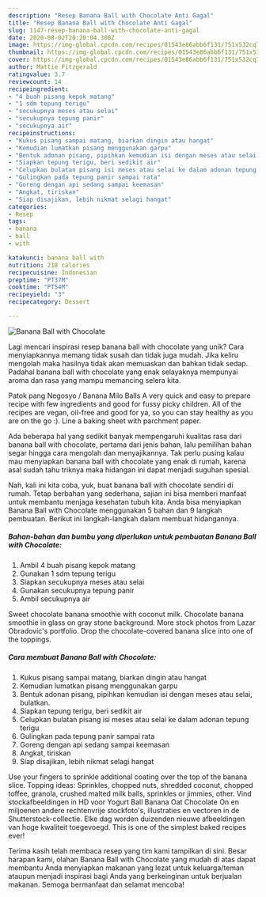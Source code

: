 ```yaml
---
description: "Resep Banana Ball with Chocolate Anti Gagal"
title: "Resep Banana Ball with Chocolate Anti Gagal"
slug: 1147-resep-banana-ball-with-chocolate-anti-gagal
date: 2020-08-02T20:20:04.300Z
image: https://img-global.cpcdn.com/recipes/01543e86abb6f131/751x532cq70/banana-ball-with-chocolate-foto-resep-utama.jpg
thumbnail: https://img-global.cpcdn.com/recipes/01543e86abb6f131/751x532cq70/banana-ball-with-chocolate-foto-resep-utama.jpg
cover: https://img-global.cpcdn.com/recipes/01543e86abb6f131/751x532cq70/banana-ball-with-chocolate-foto-resep-utama.jpg
author: Mattie Fitzgerald
ratingvalue: 3.7
reviewcount: 14
recipeingredient:
- "4 buah pisang kepok matang"
- "1 sdm tepung terigu"
- "secukupnya meses atau selai"
- "secukupnya tepung panir"
- "secukupnya air"
recipeinstructions:
- "Kukus pisang sampai matang, biarkan dingin atau hangat"
- "Kemudian lumatkan pisang menggunakan garpu"
- "Bentuk adonan pisang, pipihkan kemudian isi dengan meses atau selai, bulatkan."
- "Siapkan tepung terigu, beri sedikit air"
- "Celupkan bulatan pisang isi meses atau selai ke dalam adonan tepung terigu"
- "Gulingkan pada tepung panir sampai rata"
- "Goreng dengan api sedang sampai keemasan"
- "Angkat, tiriskan"
- "Siap disajikan, lebih nikmat selagi hangat"
categories:
- Resep
tags:
- banana
- ball
- with

katakunci: banana ball with 
nutrition: 218 calories
recipecuisine: Indonesian
preptime: "PT37M"
cooktime: "PT54M"
recipeyield: "3"
recipecategory: Dessert

---
```



![Banana Ball with Chocolate](https://img-global.cpcdn.com/recipes/01543e86abb6f131/751x532cq70/banana-ball-with-chocolate-foto-resep-utama.jpg)

Lagi mencari inspirasi resep banana ball with chocolate yang unik? Cara menyiapkannya memang tidak susah dan tidak juga mudah. Jika keliru mengolah maka hasilnya tidak akan memuaskan dan bahkan tidak sedap. Padahal banana ball with chocolate yang enak selayaknya mempunyai aroma dan rasa yang mampu memancing selera kita.

Patok pang Negosyo / Banana Milo Balls A very quick and easy to prepare recipe with few ingredients and good for fussy picky children. All of the recipes are vegan, oil-free and good for ya, so you can stay healthy as you are on the go :). Line a baking sheet with parchment paper.

Ada beberapa hal yang sedikit banyak mempengaruhi kualitas rasa dari banana ball with chocolate, pertama dari jenis bahan, lalu pemilihan bahan segar hingga cara mengolah dan menyajikannya. Tak perlu pusing kalau mau menyiapkan banana ball with chocolate yang enak di rumah, karena asal sudah tahu triknya maka hidangan ini dapat menjadi suguhan spesial.


Nah, kali ini kita coba, yuk, buat banana ball with chocolate sendiri di rumah. Tetap berbahan yang sederhana, sajian ini bisa memberi manfaat untuk membantu menjaga kesehatan tubuh kita. Anda bisa menyiapkan Banana Ball with Chocolate menggunakan 5 bahan dan 9 langkah pembuatan. Berikut ini langkah-langkah dalam membuat hidangannya.

<!--inarticleads1-->

##### Bahan-bahan dan bumbu yang diperlukan untuk pembuatan Banana Ball with Chocolate:

1. Ambil 4 buah pisang kepok matang
1. Gunakan 1 sdm tepung terigu
1. Siapkan secukupnya meses atau selai
1. Gunakan secukupnya tepung panir
1. Ambil secukupnya air


Sweet chocolate banana smoothie with coconut milk. Chocolate banana smoothie in glass on gray stone background. More stock photos from Lazar Obradovic&#39;s portfolio. Drop the chocolate-covered banana slice into one of the toppings. 

<!--inarticleads2-->

##### Cara membuat Banana Ball with Chocolate:

1. Kukus pisang sampai matang, biarkan dingin atau hangat
1. Kemudian lumatkan pisang menggunakan garpu
1. Bentuk adonan pisang, pipihkan kemudian isi dengan meses atau selai, bulatkan.
1. Siapkan tepung terigu, beri sedikit air
1. Celupkan bulatan pisang isi meses atau selai ke dalam adonan tepung terigu
1. Gulingkan pada tepung panir sampai rata
1. Goreng dengan api sedang sampai keemasan
1. Angkat, tiriskan
1. Siap disajikan, lebih nikmat selagi hangat


Use your fingers to sprinkle additional coating over the top of the banana slice. Topping ideas: Sprinkles, chopped nuts, shredded coconut, chopped toffee, granola, crushed malted milk balls, sprinkles or jimmies, other. Vind stockafbeeldingen in HD voor Yogurt Ball Banana Oat Chocolate On en miljoenen andere rechtenvrije stockfoto&#39;s, illustraties en vectoren in de Shutterstock-collectie. Elke dag worden duizenden nieuwe afbeeldingen van hoge kwaliteit toegevoegd. This is one of the simplest baked recipes ever! 

Terima kasih telah membaca resep yang tim kami tampilkan di sini. Besar harapan kami, olahan Banana Ball with Chocolate yang mudah di atas dapat membantu Anda menyiapkan makanan yang lezat untuk keluarga/teman ataupun menjadi inspirasi bagi Anda yang berkeinginan untuk berjualan makanan. Semoga bermanfaat dan selamat mencoba!
